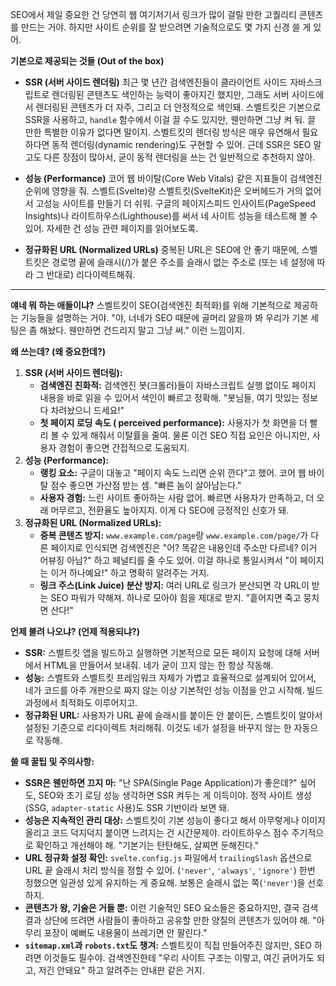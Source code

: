 SEO에서 제일 중요한 건 당연히 웹 여기저기서 링크가 많이 걸릴 만한 고퀄리티 콘텐츠를 만드는 거야. 하지만 사이트 순위를 잘 받으려면 기술적으로도 몇 가지 신경 쓸 게 있어.

**기본으로 제공되는 것들 (Out of the box)**

*   **SSR (서버 사이드 렌더링)**
    최근 몇 년간 검색엔진들이 클라이언트 사이드 자바스크립트로 렌더링된 콘텐츠도 색인하는 능력이 좋아지긴 했지만, 그래도 서버 사이드에서 렌더링된 콘텐츠가 더 자주, 그리고 더 안정적으로 색인돼. 스벨트킷은 기본으로 SSR을 사용하고, `handle` 함수에서 이걸 끌 수도 있지만, 웬만하면 그냥 켜 둬. 끌 만한 특별한 이유가 없다면 말이지.
    스벨트킷의 렌더링 방식은 매우 유연해서 필요하다면 동적 렌더링(dynamic rendering)도 구현할 수 있어. 근데 SSR은 SEO 말고도 다른 장점이 많아서, 굳이 동적 렌더링을 쓰는 건 일반적으로 추천하지 않아.

*   **성능 (Performance)**
    코어 웹 바이탈(Core Web Vitals) 같은 지표들이 검색엔진 순위에 영향을 줘. 스벨트(Svelte)랑 스벨트킷(SvelteKit)은 오버헤드가 거의 없어서 고성능 사이트를 만들기 더 쉬워. 구글의 페이지스피드 인사이트(PageSpeed Insights)나 라이트하우스(Lighthouse)를 써서 네 사이트 성능을 테스트해 볼 수 있어. 자세한 건 성능 관련 페이지를 읽어보도록.

*   **정규화된 URL (Normalized URLs)**
    중복된 URL은 SEO에 안 좋기 때문에, 스벨트킷은 경로명 끝에 슬래시(/)가 붙은 주소를 슬래시 없는 주소로 (또는 네 설정에 따라 그 반대로) 리다이렉트해줘.

---

**얘네 뭐 하는 애들이냐?**
스벨트킷이 SEO(검색엔진 최적화)를 위해 기본적으로 제공하는 기능들을 설명하는 거야. "야, 너네가 SEO 때문에 골머리 앓을까 봐 우리가 기본 세팅은 좀 해놨다. 웬만하면 건드리지 말고 그냥 써." 이런 느낌이지.

**왜 쓰는데? (왜 중요한데?)**
1.  **SSR (서버 사이드 렌더링):**
    *   **검색엔진 친화적:** 검색엔진 봇(크롤러)들이 자바스크립트 실행 없이도 페이지 내용을 바로 읽을 수 있어서 색인이 빠르고 정확해. "봇님들, 여기 맛있는 정보 다 차려놨으니 드세요!"
    *   **첫 페이지 로딩 속도 ( perceived performance):** 사용자가 첫 화면을 더 빨리 볼 수 있게 해줘서 이탈률을 줄여. 물론 이건 SEO 직접 요인은 아니지만, 사용자 경험이 좋으면 간접적으로 도움되지.
2.  **성능 (Performance):**
    *   **랭킹 요소:** 구글이 대놓고 "페이지 속도 느리면 순위 깐다"고 했어. 코어 웹 바이탈 점수 좋으면 가산점 받는 셈. "빠른 놈이 살아남는다."
    *   **사용자 경험:** 느린 사이트 좋아하는 사람 없어. 빠르면 사용자가 만족하고, 더 오래 머무르고, 전환율도 높아지지. 이게 다 SEO에 긍정적인 신호가 돼.
3.  **정규화된 URL (Normalized URLs):**
    *   **중복 콘텐츠 방지:** `www.example.com/page`랑 `www.example.com/page/`가 다른 페이지로 인식되면 검색엔진은 "어? 똑같은 내용인데 주소만 다르네? 이거 어뷰징 아님?" 하고 페널티를 줄 수도 있어. 이걸 하나로 통일시켜서 "이 페이지는 이거 하나예요!" 하고 명확히 알려주는 거지.
    *   **링크 주스(Link Juice) 분산 방지:** 여러 URL로 링크가 분산되면 각 URL이 받는 SEO 파워가 약해져. 하나로 모아야 힘을 제대로 받지. "흩어지면 죽고 뭉치면 산다!"

**언제 불려 나오냐? (언제 적용되냐?)**
*   **SSR:** 스벨트킷 앱을 빌드하고 실행하면 기본적으로 모든 페이지 요청에 대해 서버에서 HTML을 만들어서 보내줘. 네가 굳이 끄지 않는 한 항상 작동해.
*   **성능:** 스벨트와 스벨트킷 프레임워크 자체가 가볍고 효율적으로 설계되어 있어서, 네가 코드를 아주 개판으로 짜지 않는 이상 기본적인 성능 이점을 안고 시작해. 빌드 과정에서 최적화도 이루어지고.
*   **정규화된 URL:** 사용자가 URL 끝에 슬래시를 붙이든 안 붙이든, 스벨트킷이 알아서 설정된 기준으로 리다이렉트 처리해줘. 이것도 네가 설정을 바꾸지 않는 한 자동으로 작동해.

**쓸 때 꿀팁 및 주의사항:**
*   **SSR은 웬만하면 끄지 마:** "난 SPA(Single Page Application)가 좋은데?" 싶어도, SEO와 초기 로딩 성능 생각하면 SSR 켜두는 게 이득이야. 정적 사이트 생성(SSG, `adapter-static` 사용)도 SSR 기반이라 보면 돼.
*   **성능은 지속적인 관리 대상:** 스벨트킷이 기본 성능이 좋다고 해서 아무렇게나 이미지 올리고 코드 덕지덕지 붙이면 느려지는 건 시간문제야. 라이트하우스 점수 주기적으로 확인하고 개선해야 해. "기본기는 탄탄해도, 살찌면 둔해진다."
*   **URL 정규화 설정 확인:** `svelte.config.js` 파일에서 `trailingSlash` 옵션으로 URL 끝 슬래시 처리 방식을 정할 수 있어. (`'never'`, `'always'`, `'ignore'`) 한번 정했으면 일관성 있게 유지하는 게 중요해. 보통은 슬래시 없는 쪽(`'never'`)을 선호하지.
*   **콘텐츠가 왕, 기술은 거들 뿐:** 이런 기술적인 SEO 요소들은 중요하지만, 결국 검색 결과 상단에 뜨려면 사람들이 좋아하고 공유할 만한 양질의 콘텐츠가 있어야 해. "아무리 포장이 예뻐도 내용물이 쓰레기면 안 팔린다."
*   **`sitemap.xml`과 `robots.txt`도 챙겨:** 스벨트킷이 직접 만들어주진 않지만, SEO 하려면 이것들도 필수야. 검색엔진한테 "우리 사이트 구조는 이렇고, 여긴 긁어가도 되고, 저긴 안돼요" 하고 알려주는 안내판 같은 거지.